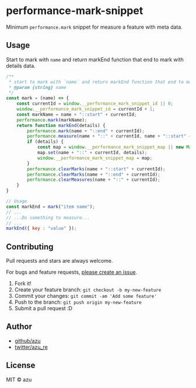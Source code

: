 # performance-mark-snippet

Minimum `performance.mark` snippet for measure a feature with meta data.

## Usage

Start to mark with `name` and return markEnd function that end to mark with details data.

```js
/**
 * start to mark with `name` and return markEnd function that end to mark with details data
 * @param {string} name 
 */
const mark = (name) => {
    const currentId = window.__performance_mark_snippet_id || 0;
    window.__performance_mark_snippet_id = currentId + 1;
    const markName = name + "::start" + currentId;
    performance.mark(markName);
    return function markEnd(details) {
        performance.mark(name + "::end" + currentId);
        performance.measure(name + "::" + currentId, name + "::start" + currentId, name + "::end" + currentId);
        if (details) {
            const map = window.__performance_mark_snippet_map || new Map();
            map.set(name + "::" + currentId, details);
            window.__performance_mark_snippet_map = map;
        }
        performance.clearMarks(name + "::start" + currentId);
        performance.clearMarks(name + "::end" + currentId);
        performance.clearMeasures(name + "::" + currentId);
    }
}

// Usage
const markEnd = mark("item name");
// ...
// ...Do something to measure...    
// ...
markEnd({ key : "value" });
```

## Contributing

Pull requests and stars are always welcome.

For bugs and feature requests, [please create an issue](https://github.com/azu/performance-mark-snippet/issues).

1. Fork it!
2. Create your feature branch: `git checkout -b my-new-feature`
3. Commit your changes: `git commit -am 'Add some feature'`
4. Push to the branch: `git push origin my-new-feature`
5. Submit a pull request :D

## Author

- [github/azu](https://github.com/azu)
- [twitter/azu_re](https://twitter.com/azu_re)

## License

MIT © azu
